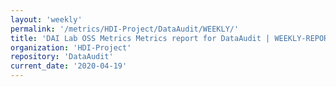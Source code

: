 ```yaml
---
layout: 'weekly'
permalink: '/metrics/HDI-Project/DataAudit/WEEKLY/'
title: 'DAI Lab OSS Metrics Metrics report for DataAudit | WEEKLY-REPORT-2020-04-19'
organization: 'HDI-Project'
repository: 'DataAudit'
current_date: '2020-04-19'
---
```

